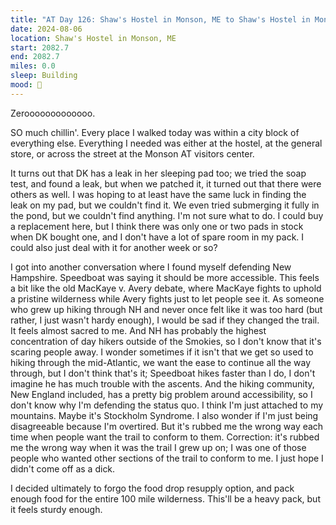 ```yaml
---
title: "AT Day 126: Shaw's Hostel in Monson, ME to Shaw's Hostel in Monson, ME"
date: 2024-08-06
location: Shaw's Hostel in Monson, ME
start: 2082.7
end: 2082.7
miles: 0.0
sleep: Building
mood: 🙂
---
```

Zerooooooooooooo.

SO much chillin'. Every place I walked today was within a city block of everything else. Everything I needed was either at the hostel, at the general store, or across the street at the Monson AT visitors center.

It turns out that DK has a leak in her sleeping pad too; we tried the soap test, and found a leak, but when we patched it, it turned out that there were others as well. I was hoping to at least have the same luck in finding the leak on my pad, but we couldn't find it. We even tried submerging it fully in the pond, but we couldn't find anything. I'm not sure what to do. I could buy a replacement here, but I think there was only one or two pads in stock when DK bought one, and I don't have a lot of spare room in my pack. I could also just deal with it for another week or so?

I got into another conversation where I found myself defending New Hampshire. Speedboat was saying it should be more accessible. This feels a bit like the old MacKaye v. Avery debate, where MacKaye fights to uphold a pristine wilderness while Avery fights just to let people see it. As someone who grew up hiking through NH and never once felt like it was too hard (but rather, I just wasn't hardy enough), I would be sad if they changed the trail. It feels almost sacred to me. And NH has probably the highest concentration of day hikers outside of the Smokies, so I don't know that it's scaring people away. I wonder sometimes if it isn't that we get so used to hiking through the mid-Atlantic, we want the ease to continue all the way through, but I don't think that's it; Speedboat hikes faster than I do, I don't imagine he has much trouble with the ascents. And the hiking community, New England included, has a pretty big problem around accessibility, so I don't know why I'm defending the status quo. I think I'm just attached to my mountains. Maybe it's Stockholm Syndrome. I also wonder if I'm just being disagreeable because I'm overtired. But it's rubbed me the wrong way each time when people want the trail to conform to them. Correction: it's rubbed me the wrong way when it was the trail I grew up on; I was one of those people who wanted other sections of the trail to conform to me. I just hope I didn't come off as a dick.

I decided ultimately to forgo the food drop resupply option, and pack enough food for the entire 100 mile wilderness. This'll be a heavy pack, but it feels sturdy enough.
